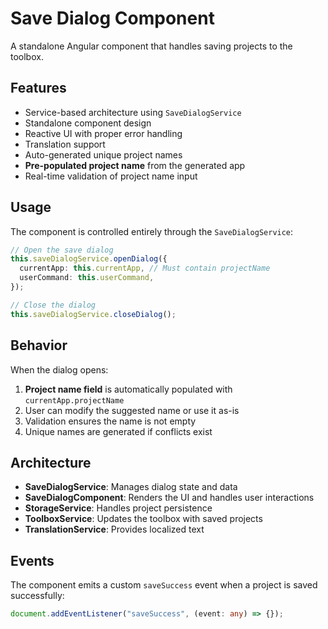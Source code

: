 # Save Dialog Component

A standalone Angular component that handles saving projects to the toolbox.

## Features

- Service-based architecture using `SaveDialogService`
- Standalone component design
- Reactive UI with proper error handling
- Translation support
- Auto-generated unique project names
- **Pre-populated project name** from the generated app
- Real-time validation of project name input

## Usage

The component is controlled entirely through the `SaveDialogService`:

```typescript
// Open the save dialog
this.saveDialogService.openDialog({
  currentApp: this.currentApp, // Must contain projectName
  userCommand: this.userCommand,
});

// Close the dialog
this.saveDialogService.closeDialog();
```

## Behavior

When the dialog opens:

1. **Project name field** is automatically populated with `currentApp.projectName`
2. User can modify the suggested name or use it as-is
3. Validation ensures the name is not empty
4. Unique names are generated if conflicts exist

## Architecture

- **SaveDialogService**: Manages dialog state and data
- **SaveDialogComponent**: Renders the UI and handles user interactions
- **StorageService**: Handles project persistence
- **ToolboxService**: Updates the toolbox with saved projects
- **TranslationService**: Provides localized text

## Events

The component emits a custom `saveSuccess` event when a project is saved successfully:

```typescript
document.addEventListener("saveSuccess", (event: any) => {});
```
